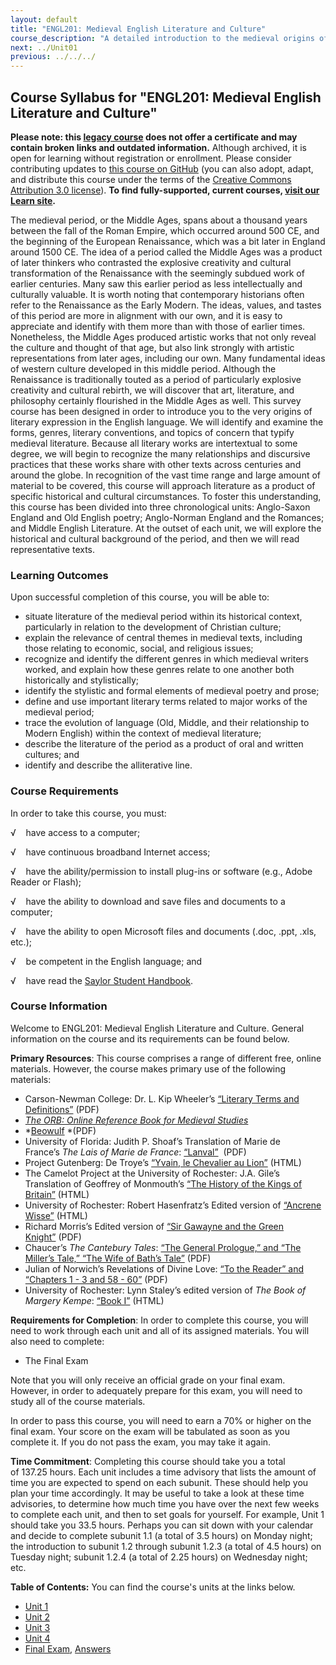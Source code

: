 ```yaml
---
layout: default
title: "ENGL201: ­Medieval English Literature and Culture"
course_description: "A detailed introduction to the medieval origins of English culture and literature, covering Anglo-Saxon England and Old English poetry, Anglo-Norman England and the Romances, and Middle English Literature."
next: ../Unit01
previous: ../../../
---
```

Course Syllabus for "ENGL201: ­Medieval English Literature and Culture"
-----------------------------------------------------------------------

**Please note: this [legacy course](https://sayloracademy.zendesk.com/hc/en-us/articles/206089967) does not offer a certificate and may contain 
broken links and outdated information.** Although archived, it is open 
for learning without registration or enrollment. Please consider contributing 
updates to [this course on GitHub](https://github.com/saylordotorg/course_engl201) 
(you can also adopt, adapt, and distribute this course under the terms of 
the [Creative Commons Attribution 3.0 license](http://creativecommons.org/licenses/by/3.0/)). **To find fully-supported, current courses, [visit our 
Learn site](https://learn.saylor.org).**

The medieval period, or the Middle Ages, spans about a thousand years
between the fall of the Roman Empire, which occurred around 500 CE, and
the beginning of the European Renaissance, which was a bit later in
England around 1500 CE. The idea of a period called the Middle Ages was
a product of later thinkers who contrasted the explosive creativity and
cultural transformation of the Renaissance with the seemingly subdued
work of earlier centuries. Many saw this earlier period as less
intellectually and culturally valuable. It is worth noting that
contemporary historians often refer to the Renaissance as the Early
Modern. The ideas, values, and tastes of this period are more in
alignment with our own, and it is easy to appreciate and identify with
them more than with those of earlier times. Nonetheless, the Middle Ages
produced artistic works that not only reveal the culture and thought of
that age, but also link strongly with artistic representations from
later ages, including our own. Many fundamental ideas of western culture
developed in this middle period. Although the Renaissance is
traditionally touted as a period of particularly explosive creativity
and cultural rebirth, we will discover that art, literature, and
philosophy certainly flourished in the Middle Ages as well. This survey
course has been designed in order to introduce you to the very origins
of literary expression in the English language. We will identify and
examine the forms, genres, literary conventions, and topics of concern
that typify medieval literature. Because all literary works are
intertextual to some degree, we will begin to recognize the many
relationships and discursive practices that these works share with other
texts across centuries and around the globe. In recognition of the vast
time range and large amount of material to be covered, this course will
approach literature as a product of specific historical and cultural
circumstances. To foster this understanding, this course has been
divided into three chronological units: Anglo-Saxon England and Old
English poetry; Anglo-Norman England and the Romances; and Middle
English Literature. At the outset of each unit, we will explore the
historical and cultural background of the period, and then we will read
representative texts.

### Learning Outcomes

Upon successful completion of this course, you will be able to:  

-   situate literature of the medieval period within its historical
    context, particularly in relation to the development of Christian
    culture;
-   explain the relevance of central themes in medieval texts, including
    those relating to economic, social, and religious issues;
-   recognize and identify the different genres in which medieval
    writers worked, and explain how these genres relate to one another
    both historically and stylistically;
-   identify the stylistic and formal elements of medieval poetry and
    prose;
-   define and use important literary terms related to major works of
    the medieval period;
-   trace the evolution of language (Old, Middle, and their relationship
    to Modern English) within the context of medieval literature;
-   describe the literature of the period as a product of oral and
    written cultures; and
-   identify and describe the alliterative line.

### Course Requirements

In order to take this course, you must:

√    have access to a computer;

√    have continuous broadband Internet access;

√    have the ability/permission to install plug-ins or software (e.g.,
Adobe Reader or Flash);

√    have the ability to download and save files and documents to a
computer;

√    have the ability to open Microsoft files and documents (.doc, .ppt,
.xls, etc.);

√    be competent in the English language; and

√    have read the [Saylor Student
Handbook](https://resources.saylor.org/archived/wp-content/uploads/2012/05/Saylor-StudentHandbook.pdf).

### Course Information

Welcome to ENGL201: Medieval English Literature and Culture. General
information on the course and its requirements can be found below.  
  
 **Primary Resources**: This course comprises a range of different free,
online materials. However, the course makes primary use of the following
materials:

-   Carson-Newman College: Dr. L. Kip Wheeler’s [“Literary Terms and
    Definitions”](https://resources.saylor.org/archived/wp-content/uploads/2012/06/Literary-Terms-and-Definitons.pdf) (PDF)
-   *[The ORB: Online Reference Book for Medieval
    Studies](http://www.the-orb.net/encyclo.html)*
-   *[Beowulf](https://resources.saylor.org/archived/wp-content/uploads/2012/06/BEOWULF-Full-Text.pdf) *(PDF)
-   University of Florida: Judith P. Shoaf’s Translation of Marie de
    France’s *The Lais of Marie de
    France*: [“Lanval”](http://www.clas.ufl.edu/~jshoaf/Marie/)  (PDF)
-   Project Gutenberg: De Troye’s [“Yvain, le Chevalier au
    Lion”](https://resources.saylor.org/archived/wp-admin/post.php?post=122&action=edit&message=1#2H_4_0005) (HTML)
-   The Camelot Project at the University of Rochester: J.A. Gile’s
    Translation of Geoffrey of
    Monmouth’s [“](http://www.lib.rochester.edu/Camelot/geofhkb.htm)[The
    History of the Kings of
    Britain”](http://www.lib.rochester.edu/Camelot/geofhkb.htm) (HTML)
-   University of Rochester: Robert Hasenfratz’s Edited version
    of [“Ancrene
    Wisse”](http://www.lib.rochester.edu/camelot/teams/hasenfratz.htm) (HTML)
-   Richard Morris’s Edited version of [“Sir Gawayne and the Green
    Knight”](https://resources.saylor.org/archived/wp-content/uploads/2012/06/Sir-Gawayne-and-the-Green-Knight.pdf) (PDF)
-   Chaucer’s *The Cantebury Tales*: [“The General Prologue,” and “The
    Miller’s Tale,” “The Wife of Bath’s
    Tale”](https://resources.saylor.org/archived/wp-content/uploads/2012/06/THE-CANTERBURY-TALES-2.pdf) (PDF)
-   Julian of Norwich’s Revelations of Divine Love: [“To the Reader” and
    “Chapters 1 - 3 and 58 -
    60”](https://resources.saylor.org/archived/wp-content/uploads/2012/06/Revelations-of-divine-love.pdf) (PDF)
-   University of Rochester: Lynn Staley’s edited version of *The Book
    of Margery Kempe*: [“Book
    I”](http://www.lib.rochester.edu/camelot/teams/kemp1frm.htm) (HTML)

**Requirements for Completion**: In order to complete this course, you
will need to work through each unit and all of its assigned materials.
You will also need to complete:

-   The Final Exam

Note that you will only receive an official grade on your final exam.
However, in order to adequately prepare for this exam, you will need to
study all of the course materials.  
  
 In order to pass this course, you will need to earn a 70% or higher on
the final exam. Your score on the exam will be tabulated as soon as you
complete it. If you do not pass the exam, you may take it again.  
  
 **Time Commitment**: Completing this course should take you a total
of 137.25 hours. Each unit includes a time advisory that lists the
amount of time you are expected to spend on each subunit. These should
help you plan your time accordingly. It may be useful to take a look at
these time advisories, to determine how much time you have over the next
few weeks to complete each unit, and then to set goals for yourself. For
example, Unit 1 should take you 33.5 hours. Perhaps you can sit down
with your calendar and decide to complete subunit 1.1 (a total of 3.5
hours) on Monday night; the introduction to subunit 1.2 through subunit
1.2.3 (a total of 4.5 hours) on Tuesday night; subunit 1.2.4 (a total of
2.25 hours) on Wednesday night; etc.  
  
**Table of Contents:** You can find the course's units at the links below.

- [Unit 1](https://legacy.saylor.org/engl201/Unit01/)
- [Unit 2](https://legacy.saylor.org/engl201/Unit02/)
- [Unit 3](https://legacy.saylor.org/engl201/Unit03/)
- [Unit 4](https://legacy.saylor.org/engl201/Unit04/)
- [Final Exam](http://saylordotorg.github.io/LegacyExams/ENGL/ENGL201/ENGL201-FinalExam.html), [Answers](http://saylordotorg.github.io/LegacyExams/ENGL/ENGL201/ENGL201-FinalExam-Answers.html)
